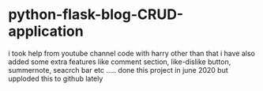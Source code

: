 # python-flask-blog-CRUD-application
i took help from youtube channel code with harry
other than that i have also added some extra features like comment section, like-dislike button, summernote, seacrch bar etc
..... done this project in june 2020 but upploded this to github lately
